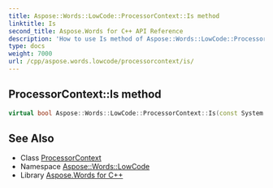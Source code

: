 ```yaml
---
title: Aspose::Words::LowCode::ProcessorContext::Is method
linktitle: Is
second_title: Aspose.Words for C++ API Reference
description: 'How to use Is method of Aspose::Words::LowCode::ProcessorContext class in C++.'
type: docs
weight: 7000
url: /cpp/aspose.words.lowcode/processorcontext/is/
---
```

## ProcessorContext::Is method




```cpp
virtual bool Aspose::Words::LowCode::ProcessorContext::Is(const System::TypeInfo &target) const override
```

## See Also

* Class [ProcessorContext](../)
* Namespace [Aspose::Words::LowCode](../../)
* Library [Aspose.Words for C++](../../../)
